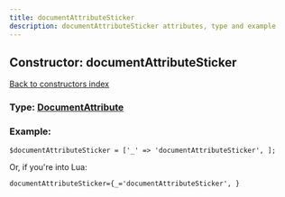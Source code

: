 ```yaml
---
title: documentAttributeSticker
description: documentAttributeSticker attributes, type and example
---
```

## Constructor: documentAttributeSticker  
[Back to constructors index](index.md)






### Type: [DocumentAttribute](../types/DocumentAttribute.md)


### Example:

```
$documentAttributeSticker = ['_' => 'documentAttributeSticker', ];
```  

Or, if you're into Lua:  


```
documentAttributeSticker={_='documentAttributeSticker', }

```


